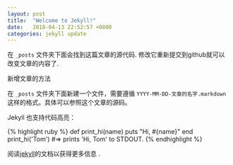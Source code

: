 ```yaml
---
layout: post
title:  "Welcome to Jekyll!"
date:   2018-04-13 22:52:57 +0800
categories: jekyll update
---
```

在 `_posts` 文件夹下面会找到这篇文章的源代码. 修改它重新提交到github就可以改变文章的内容了.

新增文章的方法

在 `_posts` 文件夹下面新建一个文件，需要遵循 `YYYY-MM-DD-文章的名字.markdown` 这样的格式。具体可以参照这个文章的源码。

Jekyll 也支持代码高亮：

{% highlight ruby %}
def print_hi(name)
  puts "Hi, #{name}"
end
print_hi('Tom')
#=> prints 'Hi, Tom' to STDOUT.
{% endhighlight %}

阅读[jekyll](https://www.jekyll.com.cn/docs/frontmatter/)的文档以获得更多信息  .
